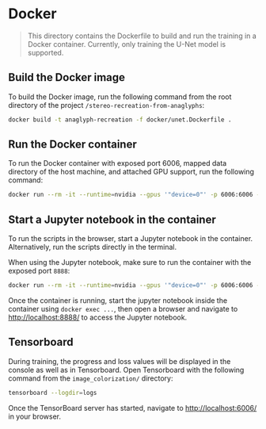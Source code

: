 # Docker

> This directory contains the Dockerfile to build and run the training in a Docker container.
> Currently, only training the U-Net model is supported.

## Build the Docker image

To build the Docker image, run the following command from the root directory of the project `/stereo-recreation-from-anaglyphs`:

```bash
docker build -t anaglyph-recreation -f docker/unet.Dockerfile .
```

## Run the Docker container

To run the Docker container with exposed port 6006, mapped data directory of the host machine, and attached GPU support, run the following command:

```bash
docker run --rm -it --runtime=nvidia --gpus '"device=0"' -p 6006:6006 -v <data-dir of the hostmachine>:/data/ --name anaglyph-recreation-container --shm-size=3gb anaglyph-recreation
```

## Start a Jupyter notebook in the container

To run the scripts in the browser, start a Jupyter notebook in the container. Alternatively, run the scripts directly in the terminal.

When using the Jupyter notebook, make sure to run the container with the exposed port `8888`:

```bash
docker run --rm -it --runtime=nvidia --gpus '"device=0"' -p 6006:6006 -p 8888:8888 -v <data-dir of the hostmachine>:/data/ --name anaglyph-recreation-container --shm-size=3gb anaglyph-recreation
```

Once the container is running, start the jupyter notebook inside the container using `docker exec ...`, then open a browser and navigate to [http://localhost:8888/](http://localhost:8888/) to access the Jupyter notebook.

## Tensorboard

During training, the progress and loss values will be displayed in the console as well as in Tensorboard. Open Tensorboard with the following command from the `image_colorization/` directory:

```bash
tensorboard --logdir=logs
```

Once the TensorBoard server has started, navigate to [http://localhost:6006/](http://localhost:6006/) in your browser.